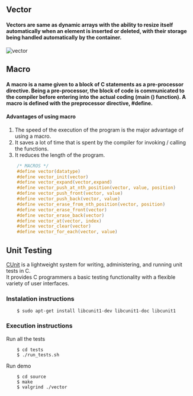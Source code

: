 ## Vector

#### Vectors are same as dynamic arrays with the ability to resize itself automatically when an element is inserted or deleted, with their storage being handled automatically by the container.

![vector](https://user-images.githubusercontent.com/48658768/75608959-0bdda900-5b0d-11ea-9a19-e38da7f41a70.png)

## Macro
#### A macro is a name given to a block of C statements as a pre-processor directive. Being a pre-processor, the block of code is communicated to the compiler before entering into the actual coding (main () function). A macro is defined with the preprocessor directive, #define.

#### Advantages of using macro

1. The speed of the execution of the program is the major advantage of using a macro.
2. It saves a lot of time that is spent by the compiler for invoking / calling the functions.
3. It reduces the length of the program.

```c
    /* MACROS */
    #define vector(datatype)
    #define vector_init(vector)
    #define vector_expand(vector,expand)
    #define vector_push_at_nth_position(vector, value, position)
    #define vector_push_front(vector, value)
    #define vector_push_back(vector, value)
    #define vector_erase_from_nth_position(vector, position)
    #define vector_erase_front(vector)
    #define vector_erase_back(vector)
    #define vector_at(vector, index)
    #define vector_clear(vector)
    #define vector_for_each(vector, value)
```

## Unit Testing
[CUnit](http://cunit.sourceforge.net/) is a lightweight system for writing, administering, and running unit tests in C.  
It provides C programmers a basic testing functionality with a flexible variety of user interfaces.

### Instalation instructions

```
    $ sudo apt-get install libcunit1-dev libcunit1-doc libcunit1
```

### Execution instructions

Run all the tests

```
    $ cd tests
    $ ./run_tests.sh
```

Run demo

```
    $ cd source
    $ make
    $ valgrind ./vector
```
